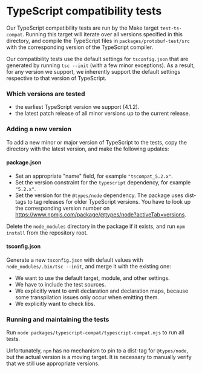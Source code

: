 # TypeScript compatibility tests

Our TypeScript compatibility tests are run by the Make target `test-ts-compat`.
Running this target will iterate over all versions specified in this directory, 
and compile the TypeScript files in `packages/protobuf-test/src` with the 
corresponding version of the TypeScript compiler.

Our compatibility tests use the default settings for `tsconfig.json` that are
generated by running `tsc --init` (with a few minor exceptions).  As a result,
for any version we support, we inherently support the default settings
respective to that version of TypeScript.

### Which versions are tested

- the earliest TypeScript version we support (4.1.2).
- the latest patch release of all minor versions up to the current release.

### Adding a new version

To add a new minor or major version of TypeScript to the tests, copy the directory
with the latest version, and make the following updates: 

#### package.json

- Set an appropriate "name" field, for example `"tscompat_5.2.x"`.
- Set the version constraint for the `typescript` dependency, for example `"5.2.x"`.
- Set the version for the `@types/node` dependency. The package uses dist-tags 
  to tag releases for older TypeScript versions. You have to look up the 
  corresponding version number on https://www.npmjs.com/package/@types/node?activeTab=versions.

Delete the `node_modules` directory in the package if it exists, and run `npm install` 
from the repository root. 

#### tsconfig.json

Generate a new `tsconfig.json` with default values with `node_modules/.bin/tsc --init`, 
and merge it with the existing one:
- We want to use the default target, module, and other settings.
- We have to include the test sources.
- We explicitly want to emit declaration and declaration maps, because some 
  transpilation issues only occur when emitting them. 
- We explicitly want to check libs.

### Running and maintaining the tests

Run `node packages/typescript-compat/typescript-compat.mjs` to run all tests.

Unfortunately, `npm` has no mechanism to pin to a dist-tag for `@types/node`, 
but the actual version is a moving target. It is necessary to manually verify
that we still use appropriate versions.
